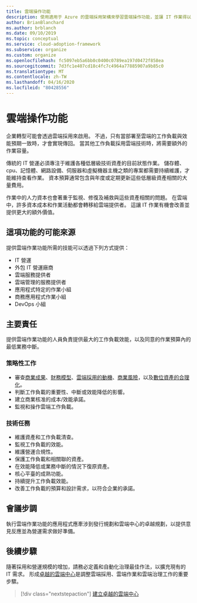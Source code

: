 ```yaml
---
title: 雲端操作功能
description: 使用適用于 Azure 的雲端採用架構來學習雲端操作功能，並讓 IT 作業得以改善並提供額外的價值。
author: BrianBlanchard
ms.author: brblanch
ms.date: 09/10/2019
ms.topic: conceptual
ms.service: cloud-adoption-framework
ms.subservice: organize
ms.custom: organize
ms.openlocfilehash: fc5097eb5a6bb0c0400c0789ea197d0472f858ea
ms.sourcegitcommit: 7d3fc1e407cd18c4fc7c4964a77885907a9b85c0
ms.translationtype: MT
ms.contentlocale: zh-TW
ms.lasthandoff: 04/16/2020
ms.locfileid: "80428556"
---
```

# <a name="cloud-operation-capabilities"></a>雲端操作功能

企業轉型可能會透過雲端採用來啟用。 不過，只有當部署至雲端的工作負載與效能預期一致時，才會實現傳回。 當其他工作負載採用雲端技術時，將需要額外的作業容量。

傳統的 IT 營運必須專注于維護各種低層級技術資產的目前狀態作業。 儲存體、cpu、記憶體、網路設備、伺服器和虛擬機器主機之類的專案都需要持續維護，才能維持查看作業。 資本預算通常包含與年度或定期更新這些低層級資產相關的大量費用。

 作業中的人力資本也會著重于監視、修復及補救與這些資產相關的問題。 在雲端中，許多資本成本和作業活動都會轉移給雲端提供者。 這讓 IT 作業有機會改善並提供更大的額外價值。

## <a name="possible-sources-for-this-capability"></a>這項功能的可能來源

提供雲端作業功能所需的技能可以透過下列方式提供：

- IT 營運
- 外包 IT 營運廠商
- 雲端服務提供者
- 雲端管理的服務提供者
- 應用程式特定的作業小組
- 商務應用程式作業小組
- DevOps 小組

## <a name="key-responsibilities"></a>主要責任

提供雲端作業功能的人員負責提供最大的工作負載效能，以及同意的作業預算內的最低業務中斷。

### <a name="strategic-tasks"></a>策略性工作

- 審查[商業成果](../strategy/business-outcomes/index.md)、[財務模型](../strategy/financial-models.md)、[雲端採用的動機](../strategy/motivations.md)、[商業風險](../govern/policy-compliance/risk-tolerance.md)，以及[數位資產的合理化](../digital-estate/index.md)。
- 判斷工作負載的重要性、中斷或效能降低的影響。
- 建立商業核准的成本/效能承諾。
- 監視和操作雲端工作負載。

### <a name="technical-tasks"></a>技術任務

- 維護資產和工作負載清查。
- 監視工作負載的效能。
- 維護營運合規性。
- 保護工作負載和相關聯的資產。
- 在效能降低或業務中斷的情況下復原資產。
- 核心平臺的成熟功能。
- 持續提升工作負載效能。
- 改善工作負載的預算和設計需求，以符合企業的承諾。

## <a name="meeting-cadence"></a>會議步調

執行雲端作業功能的應用程式應牽涉到發行規劃和雲端中心的卓越規劃，以提供意見反應並為營運需求做好準備。

## <a name="next-steps"></a>後續步驟

隨著採用和營運規模的增加，請務必定義和自動化治理最佳作法，以擴充現有的 IT 需求。 形成[卓越的雲端中心](./cloud-center-of-excellence.md)是調整雲端採用、雲端作業和雲端治理工作的重要步驟。

> [!div class="nextstepaction"]
> [建立卓越的雲端中心](./cloud-center-of-excellence.md)
